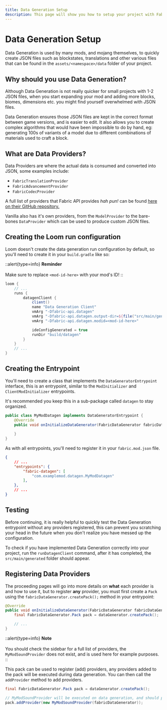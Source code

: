 ```yaml
---
title: Data Generation Setup
description: This page will show you how to setup your project with Fabric API's data generation API.
---
```


# Data Generation Setup

Data Generation is used by many mods, and mojang themselves, to quickly create JSON files such as blockstates, translations and other various files that can be found in the `assets/<namespace>/data` folder of your project.

## Why should you use Data Generation?

Although Data Generation is not really quicker for small projects with 1-2 JSON files, when you start expanding your mod and adding more blocks, biomes, dimensions etc. you might find yourself overwhelmed with JSON files. 

Data Generation ensures those JSON files are kept in the correct format between game versions, and is easier to edit. It also allows you to create complex algorithms that would have been impossible to do by hand, eg: generating 100s of variants of a model due to different combinations of materials used to craft a block.

## What are Data Providers?

Data Providers are where the actual data is consumed and converted into JSON, some examples include:

- `FabricTranslationProvider`
- `FabricAdvancementProvider`
- `FabricCodecProvider`

<!-- Remember to update this URL when updating the wiki to future versions. -->

A full list of providers that Fabric API provides *hah pun!* can be found [here on their GitHub repository.](https://github.com/FabricMC/fabric/blob/1.19.4/fabric-data-generation-api-v1/src/main/java/net/fabricmc/fabric/api/datagen/v1/provider/FabricAdvancementProvider.java)

Vanilla also has it's own providers, from the `ModelProvider` to the bare-bones `DataProvider` which can be used to produce custom JSON files.

## Creating the Loom run configuration

Loom doesn't create the data generation run configuration by default, so you'll need to create it in your `build.gradle` like so:

::alert{type=info}
**Reminder**<br><br>
Make sure to replace `<mod-id-here>` with your mod's ID!
::

```groovy
loom {
    // ...
    runs {
        datagenClient {
            client()
            name "Data Generation Client"
            vmArg "-Dfabric-api.datagen"
            vmArg "-Dfabric-api.datagen.output-dir=${file("src/main/generated")}"
            vmArg "-Dfabric-api.datagen.modid=<mod-id-here>"

            ideConfigGenerated = true
            runDir "build/datagen"
        }
    }
    // ...
}
```

## Creating the Entrypoint

You'll need to create a class that implements the `DataGeneratorEntrypoint` interface, this is an entrypoint, similar to the `ModInitializer` and `ClientModInitializer` entrypoints.

It's recommended you keep this in a sub-package called `datagen` to stay organized.

```java
public class MyModDatagen implements DataGeneratorEntrypoint {
    @Override
    public void onInitializeDataGenerator(FabricDataGenerator fabricDataGenerator) {
 
    }
}
```

As with all entrypoints, you'll need to register it in your `fabric.mod.json` file.

```json
{
    // ...
    "entrypoints": {
        "fabric-datagen": [
            "com.examplemod.datagen.MyModDatagen"
        ],
    },
    // ...
}
```

## Testing

Before continuing, it is really helpful to quickly test the Data Generation entrypoint without any providers registered, this can prevent you scratching your head in the future when you don't realize you have messed up the configuration.

To check if you have implemented Data Generation correctly into your project, run the `runDatagenClient` command, after it has completed, the `src/main/generated` folder should appear.

## Registering Data Providers

The proceeding pages will go into more details on **what** each provider is and how to use it, but to register **any** provider, you must first create a `Pack` using the `fabricDataGenerator.createPack();` method in your entrypoint:

```java
@Override
public void onInitializeDataGenerator(FabricDataGenerator fabricDataGenerator) {
    final FabricDataGenerator.Pack pack = dataGenerator.createPack();

    // ...
}
```

::alert{type=info}
**Note**<br><br>
You should check the sidebar for a full list of providers, the `MyModSoundProvider` does not exist, and is used here for example purposes.
::

This pack can be used to register (add) providers, any providers added to the pack will be executed during data generation. You can then call the `addProvider` method to add providers.

```java
final FabricDataGenerator.Pack pack = dataGenerator.createPack();

// MyModSoundProvider will be executed on data generation, and should produce a lovely sound.json file!
pack.addProvider(new MyModSoundProvider(fabricDataGenerator));
```
